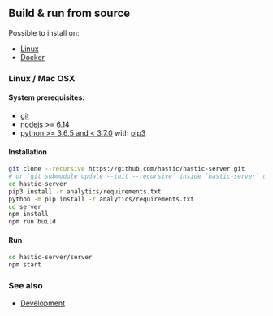 ## Build & run from source 

Possible to install on:

* [Linux](#linux)
* [Docker](#docker)

### Linux / Mac OSX

#### System prerequisites:

* [git](https://git-scm.com/download/linux)
* [nodejs >= 6.14](https://nodejs.org/en/download/package-manager/#debian-and-ubuntu-based-linux-distributions)
* [python >= 3.6.5 and < 3.7.0](https://www.python.org/downloads/) with [pip3](https://packaging.python.org/guides/installing-using-linux-tools/#installing-pip-setuptools-wheel-with-linux-package-managers)

#### Installation
```bash
git clone --recursive https://github.com/hastic/hastic-server.git
# or `git submodule update --init --recursive` inside `hastic-server` directory if it's already cloned
cd hastic-server
pip3 install -r analytics/requirements.txt
python -m pip install -r analytics/requirements.txt
cd server
npm install
npm run build
```

#### Run
```bash
cd hastic-server/server
npm start
```

### See also 

* [Development](https://github.com/hastic/hastic-server/wiki/Development-mode)